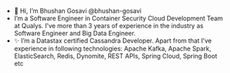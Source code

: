 - 👋 Hi, I’m Bhushan Gosavi @bhushan-gosavi
- I’m a Software Engineer in Container Security Cloud Development Team at Qualys. I've more than 3 years of experience in the industry as Software Engineer and Big Data Engineer.
- ✨ I’m a Datastax certified Cassandra Developer. Apart from that I've experience in following technologies: Apache Kafka, Apache Spark, ElasticSearch, Redis, Dynomite, REST APIs, Spring Cloud, Spring Boot etc

<!---
bhushan-gosavi/bhushan-gosavi is a ✨ special ✨ repository because its `README.md` (this file) appears on your GitHub profile.
You can click the Preview link to take a look at your changes.
--->

